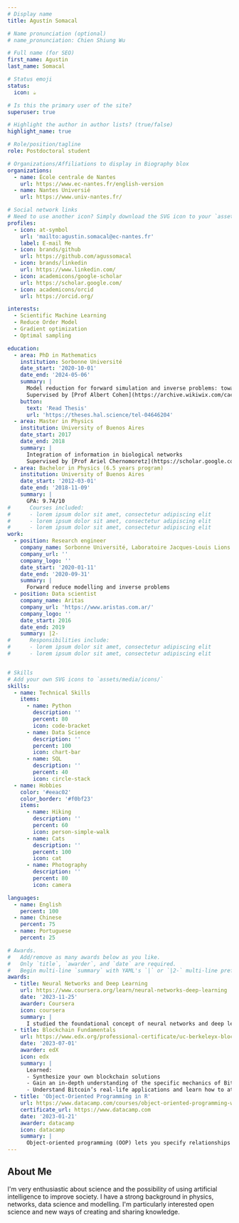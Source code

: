 ```yaml
---
# Display name
title: Agustín Somacal

# Name pronunciation (optional)
# name_pronunciation: Chien Shiung Wu

# Full name (for SEO)
first_name: Agustin
last_name: Somacal

# Status emoji
status:
  icon: ☕️

# Is this the primary user of the site?
superuser: true

# Highlight the author in author lists? (true/false)
highlight_name: true

# Role/position/tagline
role: Postdoctoral student

# Organizations/Affiliations to display in Biography blox
organizations:
  - name: École centrale de Nantes
    url: https://www.ec-nantes.fr/english-version
  - name: Nantes Universié
    url: https://www.univ-nantes.fr/

# Social network links
# Need to use another icon? Simply download the SVG icon to your `assets/media/icons/` folder.
profiles:
  - icon: at-symbol
    url: 'mailto:agustin.somacal@ec-nantes.fr'
    label: E-mail Me
  - icon: brands/github
    url: https://github.com/agussomacal
  - icon: brands/linkedin
    url: https://www.linkedin.com/
  - icon: academicons/google-scholar
    url: https://scholar.google.com/
  - icon: academicons/orcid
    url: https://orcid.org/

interests:
  - Scientific Machine Learning
  - Reduce Order Model
  - Gradient optimization
  - Optimal sampling

education:
  - area: PhD in Mathematics
    institution: Sorbonne Université
    date_start: '2020-10-01'
    date_end: '2024-05-06'
    summary: |
      Model reduction for forward simulation and inverse problems: towards non-linear approaches. 
      Supervised by [Prof Albert Cohen](https://archive.wikiwix.com/cache/index2.php?url=https%3A%2F%2Fwww.ljll.math.upmc.fr%2Fcohen%2F) and [Prof Olga Mula](https://omula.gitlab.io/).
    button:
      text: 'Read Thesis'
      url: 'https://theses.hal.science/tel-04646204'
  - area: Master in Physics
    institution: University of Buenos Aires
    date_start: 2017
    date_end: 2018
    summary: |
      Integration of information in biological networks
      Supervised by [Prof Ariel Chernomoretz](https://scholar.google.com/citations?user=O19Ub0MAAAAJ&hl=es)
  - area: Bachelor in Physics (6.5 years program)
    institution: University of Buenos Aires
    date_start: '2012-03-01'
    date_end: '2018-11-09'
    summary: |
      GPA: 9.74/10
#      Courses included:
#      - lorem ipsum dolor sit amet, consectetur adipiscing elit
#      - lorem ipsum dolor sit amet, consectetur adipiscing elit
#      - lorem ipsum dolor sit amet, consectetur adipiscing elit
work:
  - position: Research engineer
    company_name: Sorbonne Université, Laboratoire Jacques-Louis Lions
    company_url: ''
    company_logo: ''
    date_start: '2020-01-11'
    date_end: '2020-09-31'
    summary: |
      Forward reduce modelling and inverse problems
  - position: Data scientist
    company_name: Aritas
    company_url: 'https://www.aristas.com.ar/'
    company_logo: ''
    date_start: 2016
    date_end: 2019
    summary: |2-
#      Responsibilities include:
#      - lorem ipsum dolor sit amet, consectetur adipiscing elit
#      - lorem ipsum dolor sit amet, consectetur adipiscing elit


# Skills
# Add your own SVG icons to `assets/media/icons/`
skills:
  - name: Technical Skills
    items:
      - name: Python
        description: ''
        percent: 80
        icon: code-bracket
      - name: Data Science
        description: ''
        percent: 100
        icon: chart-bar
      - name: SQL
        description: ''
        percent: 40
        icon: circle-stack
  - name: Hobbies
    color: '#eeac02'
    color_border: '#f0bf23'
    items:
      - name: Hiking
        description: ''
        percent: 60
        icon: person-simple-walk
      - name: Cats
        description: ''
        percent: 100
        icon: cat
      - name: Photography
        description: ''
        percent: 80
        icon: camera

languages:
  - name: English
    percent: 100
  - name: Chinese
    percent: 75
  - name: Portuguese
    percent: 25

# Awards.
#   Add/remove as many awards below as you like.
#   Only `title`, `awarder`, and `date` are required.
#   Begin multi-line `summary` with YAML's `|` or `|2-` multi-line prefix and indent 2 spaces below.
awards:
  - title: Neural Networks and Deep Learning
    url: https://www.coursera.org/learn/neural-networks-deep-learning
    date: '2023-11-25'
    awarder: Coursera
    icon: coursera
    summary: |
      I studied the foundational concept of neural networks and deep learning. By the end, I was familiar with the significant technological trends driving the rise of deep learning; build, train, and apply fully connected deep neural networks; implement efficient (vectorized) neural networks; identify key parameters in a neural network’s architecture; and apply deep learning to your own applications.
  - title: Blockchain Fundamentals
    url: https://www.edx.org/professional-certificate/uc-berkeleyx-blockchain-fundamentals
    date: '2023-07-01'
    awarder: edX
    icon: edx
    summary: |
      Learned:
      - Synthesize your own blockchain solutions
      - Gain an in-depth understanding of the specific mechanics of Bitcoin
      - Understand Bitcoin’s real-life applications and learn how to attack and destroy Bitcoin, Ethereum, smart contracts and Dapps, and alternatives to Bitcoin’s Proof-of-Work consensus algorithm
  - title: 'Object-Oriented Programming in R'
    url: https://www.datacamp.com/courses/object-oriented-programming-with-s3-and-r6-in-r
    certificate_url: https://www.datacamp.com
    date: '2023-01-21'
    awarder: datacamp
    icon: datacamp
    summary: |
      Object-oriented programming (OOP) lets you specify relationships between functions and the objects that they can act on, helping you manage complexity in your code. This is an intermediate level course, providing an introduction to OOP, using the S3 and R6 systems. S3 is a great day-to-day R programming tool that simplifies some of the functions that you write. R6 is especially useful for industry-specific analyses, working with web APIs, and building GUIs.
---
```


## About Me

I'm very enthusiastic about science and the possibility of using artificial intelligence to improve society. I have a strong background in physics, networks, data science and modelling. I'm particularly interested open science and new ways of creating and sharing knowledge.

